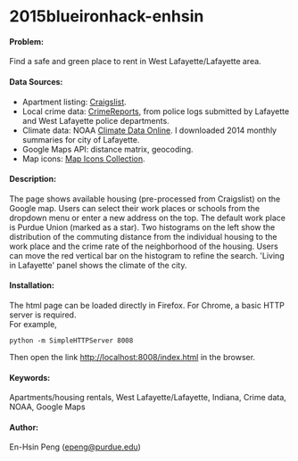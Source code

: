 # 2015blueironhack-enhsin
#### Problem:
Find a safe and green place to rent in West Lafayette/Lafayette area.

#### Data Sources:
* Apartment listing: [Craigslist](https://tippecanoe.craigslist.org/search/apa).
* Local crime data: [CrimeReports](https://www.crimereports.com), from police logs submitted by Lafayette and West Lafayette police departments.
* Climate data: NOAA [Climate Data Online](http://www.ncdc.noaa.gov/cdo-web/datasets). I downloaded 2014 monthly summaries for city of Lafayette.
* Google Maps API: distance matrix, geocoding.
* Map icons: [Map Icons Collection](https://mapicons.mapsmarker.com/).

#### Description:
The page shows available housing (pre-processed from Craigslist) on the Google map. Users can select their work places or schools from the dropdown menu or enter a new address on the top. The default work place is Purdue Union (marked as a star). Two histograms on the left show the distribution of the commuting distance from the individual housing to the work place and the crime rate of the neighborhood of the housing. Users can move the red vertical bar on the histogram to refine the search. 'Living in Lafayette' panel shows the climate of the city.

#### Installation:
The html page can be loaded directly in Firefox. For Chrome, a basic HTTP server is required.  
For example,
```
python -m SimpleHTTPServer 8008
```
Then open the link [http://localhost:8008/index.html](http://localhost:8008/index.html) in the browser.

#### Keywords:
Apartments/housing rentals, West Lafayette/Lafayette, Indiana, Crime data, NOAA, Google Maps

#### Author:
En-Hsin Peng (epeng@purdue.edu)
